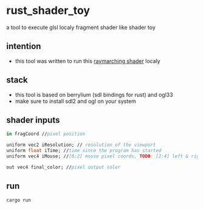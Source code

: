 # rust_shader_toy
a tool to execute glsl localy fragment shader like shader toy

## intention
- this tool was written to run this [raymarching shader](https://www.shadertoy.com/view/W32XRD) localy

## stack
- this tool is based on berrylium (sdl bindings for rust) and ogl33
- make sure to install sdl2 and ogl on your system

## shader inputs
```glsl.fs
in fragCoord //pixel position

uniform vec2 iResolution; // resolution of the viewport
uniform float iTime; //time since the program has started
uniform vec4 iMouse; //[0:2] mouse pixel coords, TODO: [2:4] left & right click 

out vec4 final_color; //pixel output color
```

## run
`cargo run`

